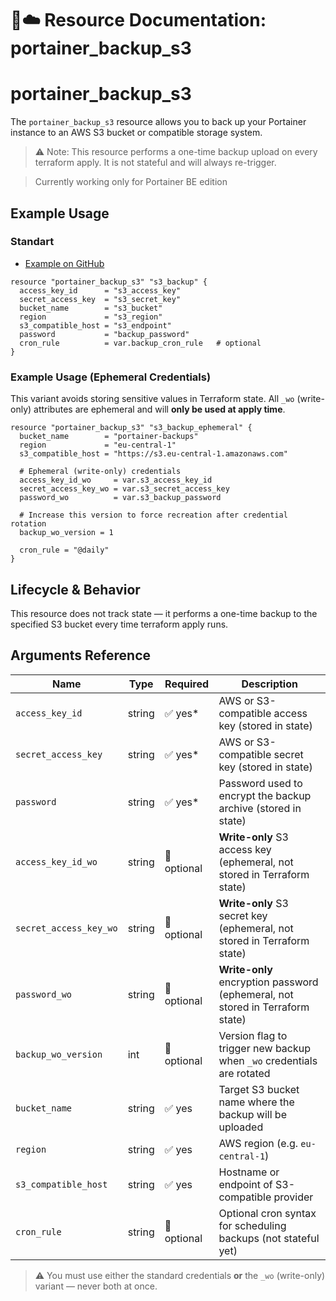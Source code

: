 # 💾☁️ **Resource Documentation: portainer_backup_s3**

# portainer_backup_s3
The `portainer_backup_s3` resource allows you to back up your Portainer instance to an AWS S3 bucket or compatible storage system.
> ⚠️ Note: This resource performs a one-time backup upload on every terraform apply. It is not stateful and will always re-trigger.

> Currently working only for Portainer BE edition

## Example Usage
### Standart
- [Example on GitHub](https://github.com/portainer/terraform-provider-portainer/tree/main/examples/backup_s3)

```hcl
resource "portainer_backup_s3" "s3_backup" {
  access_key_id      = "s3_access_key"
  secret_access_key  = "s3_secret_key"
  bucket_name        = "s3_bucket"
  region             = "s3_region"
  s3_compatible_host = "s3_endpoint"
  password           = "backup_password"
  cron_rule          = var.backup_cron_rule   # optional
}
```

### Example Usage (Ephemeral Credentials)

This variant avoids storing sensitive values in Terraform state.
All `_wo` (write-only) attributes are ephemeral and will **only be used at apply time**.

```hcl
resource "portainer_backup_s3" "s3_backup_ephemeral" {
  bucket_name        = "portainer-backups"
  region             = "eu-central-1"
  s3_compatible_host = "https://s3.eu-central-1.amazonaws.com"

  # Ephemeral (write-only) credentials
  access_key_id_wo     = var.s3_access_key_id
  secret_access_key_wo = var.s3_secret_access_key
  password_wo          = var.s3_backup_password

  # Increase this version to force recreation after credential rotation
  backup_wo_version = 1

  cron_rule = "@daily"
}
```

## Lifecycle & Behavior
This resource does not track state — it performs a one-time backup to the specified S3 bucket every time terraform apply runs.

## Arguments Reference

| Name                   | Type   | Required    | Description                                                                   |
| ---------------------- | ------ | ----------- | ----------------------------------------------------------------------------- |
| `access_key_id`        | string | ✅ yes*      | AWS or S3-compatible access key (stored in state)                             |
| `secret_access_key`    | string | ✅ yes*      | AWS or S3-compatible secret key (stored in state)                             |
| `password`             | string | ✅ yes*      | Password used to encrypt the backup archive (stored in state)                 |
| `access_key_id_wo`     | string | 🚫 optional | **Write-only** S3 access key (ephemeral, not stored in Terraform state)       |
| `secret_access_key_wo` | string | 🚫 optional | **Write-only** S3 secret key (ephemeral, not stored in Terraform state)       |
| `password_wo`          | string | 🚫 optional | **Write-only** encryption password (ephemeral, not stored in Terraform state) |
| `backup_wo_version`    | int    | 🚫 optional | Version flag to trigger new backup when `_wo` credentials are rotated         |
| `bucket_name`          | string | ✅ yes       | Target S3 bucket name where the backup will be uploaded                       |
| `region`               | string | ✅ yes       | AWS region (e.g. `eu-central-1`)                                              |
| `s3_compatible_host`   | string | ✅ yes       | Hostname or endpoint of S3-compatible provider                                |
| `cron_rule`            | string | 🚫 optional | Optional cron syntax for scheduling backups (not stateful yet)                |

> ⚠️ You must use either the standard credentials **or** the `_wo` (write-only) variant — never both at once.
